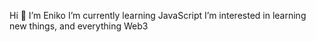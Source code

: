 Hi 👋  I’m Eniko
I’m currently learning JavaScript
I’m interested in learning new things, and everything Web3

<!---
Eni-G/Eni-G is a ✨ special ✨ repository because its `README.md` (this file) appears on your GitHub profile.
You can click the Preview link to take a look at your changes.
--->
